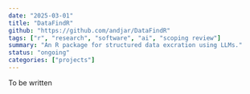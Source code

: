 ```yaml
---
date: "2025-03-01"
title: "DataFindR"
github: "https://github.com/andjar/DataFindR"
tags: ["r", "research", "software", "ai", "scoping review"]
summary: "An R package for structured data excration using LLMs."
status: "ongoing"
categories: ["projects"]
---
```


To be written